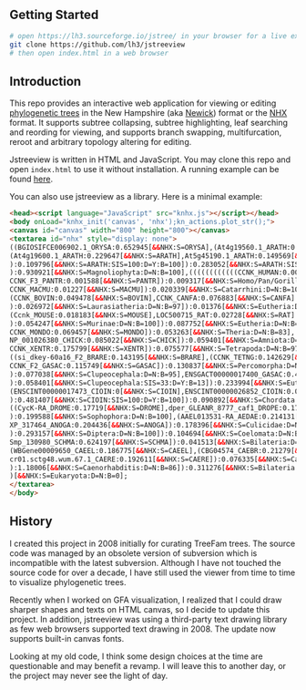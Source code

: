 ## Getting Started
```sh
# open https://lh3.sourceforge.io/jstree/ in your browser for a live example, or
git clone https://github.com/lh3/jstreeview
# then open index.html in a web browser
```

## Introduction

This repo provides an interactive web application for viewing or editing
[phylogenetic trees][phylotree] in the New Hampshire (aka [Newick][newick])
format or the [NHX][nhx] format.  It supports subtree collapsing, subtree
highlighting, leaf searching and reording for viewing, and supports branch
swapping, multifurcation, reroot and arbitrary topology altering for editing.

Jstreeview is written in HTML and JavaScript. You may clone this repo and open
`index.html` to use it without installation. A running example can be found
[here](https://lh3.sourceforge.io/jstree/).

You can also use jstreeview as a library. Here is a minimal example:
```html
<head><script language="JavaScript" src="knhx.js"></script></head>
<body onLoad="knhx_init('canvas', 'nhx');kn_actions.plot_str();">
<canvas id="canvas" width="800" height="800"></canvas>
<textarea id="nhx" style="display: none">
((BGIOSIFCE006902.1_ORYSA:0.652945[&&NHX:S=ORYSA],(At4g19560.1_ARATH:0.566484[&&NHX:S=ARATH],
(At4g19600.1_ARATH:0.229647[&&NHX:S=ARATH],At5g45190.1_ARATH:0.149569[&&NHX:S=ARATH]
):0.109796[&&NHX:S=ARATH:SIS=100:D=Y:B=100]):0.283052[&&NHX:S=ARATH:SIS=100:D=Y:B=100]
):0.930921[&&NHX:S=Magnoliophyta:D=N:B=100],((((((((((((CCNK_HUMAN:0.001351[&&NHX:S=HUMAN],
CCNK_F3_PANTR:0.001588[&&NHX:S=PANTR]):0.009317[&&NHX:S=Homo/Pan/Gorilla_group:D=N:B=100],
CCNK_MACMU:0.01227[&&NHX:S=MACMU]):0.020339[&&NHX:S=Catarrhini:D=N:B=100],
(CCNK_BOVIN:0.049478[&&NHX:S=BOVIN],CCNK_CANFA:0.076883[&&NHX:S=CANFA]
):0.026972[&&NHX:S=Laurasiatheria:D=N:B=97]):0.01376[&&NHX:S=Eutheria:D=N:B=62],
(Ccnk_MOUSE:0.018183[&&NHX:S=MOUSE],LOC500715_RAT:0.02728[&&NHX:S=RAT]
):0.054247[&&NHX:S=Murinae:D=N:B=100]):0.087752[&&NHX:S=Eutheria:D=N:B=65],
CCNK_MONDO:0.069457[&&NHX:S=MONDO]):0.053263[&&NHX:S=Theria:D=N:B=83],
NP_001026380_CHICK:0.085022[&&NHX:S=CHICK]):0.059401[&&NHX:S=Amniota:D=N:B=80],
CCNK_XENTR:0.175799[&&NHX:S=XENTR]):0.075577[&&NHX:S=Tetrapoda:D=N:B=97],
((si_dkey-60a16_F2_BRARE:0.143195[&&NHX:S=BRARE],(CCNK_TETNG:0.142629[&&NHX:S=TETNG],
CCNK_F2_GASAC:0.115749[&&NHX:S=GASAC]):0.130837[&&NHX:S=Percomorpha:D=N:B=100]
):0.077038[&&NHX:S=Clupeocephala:D=N:B=95],ENSGACT00000017400_GASAC:0.40355[&&NHX:S=GASAC]
):0.058401[&&NHX:S=Clupeocephala:SIS=33:D=Y:B=13]):0.233994[&&NHX:S=Euteleostomi:D=N:B=18],
(ENSCINT00000017473_CIOIN:0[&&NHX:S=CIOIN],ENSCINT00000026852_CIOIN:0.002343[&&NHX:S=CIOIN]
):0.481407[&&NHX:S=CIOIN:SIS=100:D=Y:B=100]):0.090892[&&NHX:S=Chordata:D=N:B=98],
((CycK-RA_DROME:0.17719[&&NHX:S=DROME],dper_GLEANR_8777_caf1_DROPE:0.174477[&&NHX:S=DROPE]
):0.199588[&&NHX:S=Sophophora:D=N:B=100],(AAEL013531-RA_AEDAE:0.214131[&&NHX:S=AEDAE],
XP_317464_ANOGA:0.204436[&&NHX:S=ANOGA]):0.178396[&&NHX:S=Culicidae:D=N:B=100]
):0.293157[&&NHX:S=Diptera:D=N:B=100]):0.104694[&&NHX:S=Coelomata:D=N:B=98],
Smp_130980_SCHMA:0.624197[&&NHX:S=SCHMA]):0.041513[&&NHX:S=Bilateria:D=N:B=84],
(WBGene00009650_CAEEL:0.186775[&&NHX:S=CAEEL],(CBG04574_CAEBR:0.21279[&&NHX:S=CAEBR],
cr01.sctg48.wum.67.1_CAERE:0.192611[&&NHX:S=CAERE]):0.076335[&&NHX:S=Caenorhabditis:D=N:B=86]
):1.18006[&&NHX:S=Caenorhabditis:D=N:B=86]):0.311276[&&NHX:S=Bilateria:D=N:B=84]
)[&&NHX:S=Eukaryota:D=N:B=0];
</textarea>
</body>
```

## History

I created this project in 2008 initially for curating TreeFam trees. The source
code was managed by an obsolete version of subversion which is incompatible
with the latest subversion. Although I have not touched the source code for
over a decade, I have still used the viewer from time to time to visualize
phylogenetic trees.

Recently when I worked on GFA visualization, I realized that I could draw
sharper shapes and texts on HTML canvas, so I decide to update this project.
In addition, jstreeview was using a third-party text drawing library as few web
browsers supported text drawing in 2008. The update now supports built-in
canvas fonts.

Looking at my old code, I think some design choices at the time are
questionable and may benefit a revamp. I will leave this to another day, or
the project may never see the light of day.

[phylotree]: https://en.wikipedia.org/wiki/Phylogenetic_tree
[newick]: https://en.wikipedia.org/wiki/Newick_format
[nhx]: https://en.wikipedia.org/wiki/Newick_format#New_Hampshire_X_format
